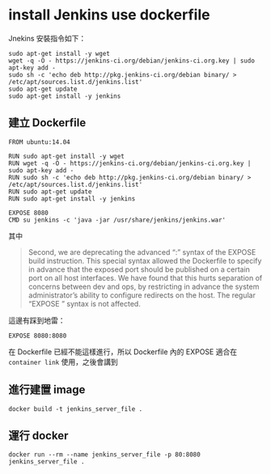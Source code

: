 install Jenkins use dockerfile
==============================

Jnekins 安裝指令如下：

```
sudo apt-get install -y wget
wget -q -O - https://jenkins-ci.org/debian/jenkins-ci.org.key | sudo apt-key add -
sudo sh -c 'echo deb http://pkg.jenkins-ci.org/debian binary/ > /etc/apt/sources.list.d/jenkins.list'
sudo apt-get update
sudo apt-get install -y jenkins
```

建立 Dockerfile
---------------

```
FROM ubuntu:14.04

RUN sudo apt-get install -y wget
RUN wget -q -O - https://jenkins-ci.org/debian/jenkins-ci.org.key | sudo apt-key add -
RUN sudo sh -c 'echo deb http://pkg.jenkins-ci.org/debian binary/ > /etc/apt/sources.list.d/jenkins.list'
RUN sudo apt-get update
RUN sudo apt-get install -y jenkins

EXPOSE 8080
CMD su jenkins -c 'java -jar /usr/share/jenkins/jenkins.war'
```

其中

> Second, we are deprecating the advanced “<public>:<private>” syntax of the EXPOSE build instruction. This special syntax allowed the Dockerfile to specify in advance that the exposed port should be published on a certain port on all host interfaces. We have found that this hurts separation of concerns between dev and ops, by restricting in advance the system administrator’s ability to configure redirects on the host. The regular “EXPOSE <private>” syntax is not affected.

這邊有踩到地雷：

`EXPOSE 8080:8080`

在 Dockerfile 已經不能這樣進行，所以 Dockerfile 內的 EXPOSE 適合在 `container link` 使用，之後會講到

進行建置 image
--------------

```
docker build -t jenkins_server_file .
```

運行 docker
-----------

```
docker run --rm --name jenkins_server_file -p 80:8080 jenkins_server_file .
```
